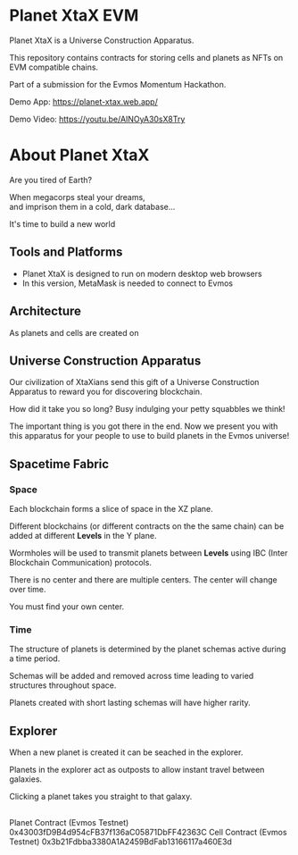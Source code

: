 # Planet XtaX EVM

Planet XtaX is a Universe Construction Apparatus.  

This repository contains contracts for storing cells and planets as NFTs on EVM compatible chains.

Part of a submission for the Evmos Momentum Hackathon.

Demo App: https://planet-xtax.web.app/

Demo Video: https://youtu.be/AINOyA30sX8Try

# About Planet XtaX 

Are you tired of Earth?  

When megacorps steal your dreams,  
and imprison them in a cold, dark database...  

It's time to build a new world

## Tools and Platforms

* Planet XtaX is designed to run on modern desktop web browsers
* In this version, MetaMask is needed to connect to Evmos

## Architecture

As planets and cells are created on 

## Universe Construction Apparatus

Our civilization of XtaXians send this gift of a Universe Construction Apparatus to reward you for discovering blockchain.

How did it take you so long? Busy indulging your petty squabbles we think!

The important thing is you got there in the end. Now we present you with this apparatus for your people to use to build planets in the Evmos universe!

## Spacetime Fabric

### Space

Each blockchain forms a slice of space in the XZ plane.  

Different blockchains (or different contracts on the the same chain) can be added at different **Levels** in the Y plane.  

Wormholes will be used to transmit planets between **Levels** using IBC (Inter Blockchain Communication) protocols.

There is no center and there are multiple centers. The center will change over time.

You must find your own center.

### Time

The structure of planets is determined by the planet schemas active during a time period.  

Schemas will be added and removed across time leading to varied structures throughout space.  

Planets created with short lasting schemas will have higher rarity.  

## Explorer

When a new planet is created it can be seached in the explorer.

Planets in the explorer act as outposts to allow instant travel between galaxies.

Clicking a planet takes you straight to that galaxy.

## 

Planet Contract (Evmos Testnet) 0x43003fD9B4d954cFB37f136aC05871DbFF42363C
Cell Contract (Evmos Testnet)   0x3b21Fdbba3380A1A2459BdFab13166117a460E3d